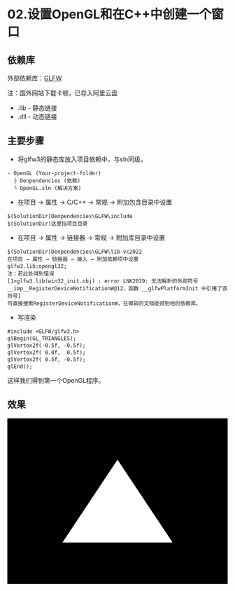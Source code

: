 # 02.设置OpenGL和在C++中创建一个窗口
## 依赖库
外部依赖库：[GLFW](https://www.glfw.org/)

注：国外网站下载卡顿，已存入阿里云盘

* .lib - 静态链接
* .dll - 动态链接

## 主要步骤
* 将glfw3的静态库放入项目依赖中，与sln同级。
```
- OpenGL (Your-project-folder)
  ├ Denpendencies (依赖)
  └ OpenGL.sln (解决方案)
```
* 在项目 → 属性 → C/C++ → 常规 → 附加包含目录中设置
```
$(SolutionDir)Denpendencies\GLFW\include
$(SolutionDir)这里指项目目录
```
* 在项目 → 属性 → 链接器 → 常规 → 附加库目录中设置
```
$(SolutionDir)Denpendencies\GLFW\lib-vc2022
在项目 → 属性 → 链接器 → 输入 → 附加依赖项中设置
glfw3.lib;opengl32;
注：若此处得到错误
[1>glfw3.lib(win32_init.obj) : error LNK2019: 无法解析的外部符号 __imp__RegisterDeviceNotificationW@12，函数 __glfwPlatformInit 中引用了该符号]
可直接搜索RegisterDeviceNotificationW，在微软的文档能得到他的依赖库。
```
* 写渲染
```
#include <GLFW/glfw3.h>
glBegin(GL_TRIANGLES);
glVertex2f(-0.5f, -0.5f);
glVertex2f( 0.0f,  0.5f);
glVertex2f( 0.5f, -0.5f);
glEnd();
```
这样我们得到第一个OpenGL程序。
## 效果
<img src="./images/第一.png" style="margin: 0 auto;">

